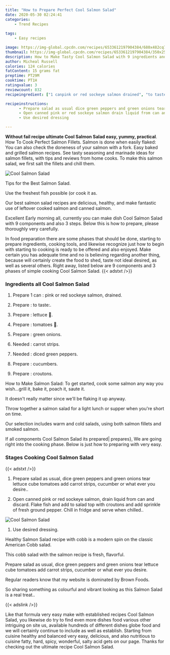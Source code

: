 ```yaml
---
title: "How to Prepare Perfect Cool Salmon Salad"
date: 2020-05-30 02:24:41
categories:
    - Trend Recipes
    
tags:
    - Easy recipes

image: https://img-global.cpcdn.com/recipes/6533612197904384/680x482cq70/cool-salmon-salad-recipe-main-photo.jpg
thumbnail: https://img-global.cpcdn.com/recipes/6533612197904384/350x250cq70/cool-salmon-salad-recipe-main-photo.jpg
description: How to Make Tasty Cool Salmon Salad with 9 ingredients and 3 stages of easy cooking.
author: Micheal Russell
calories: 124 calories
fatContent: 15 grams fat
preptime: PT29M
cooktime: PT1H
ratingvalue: 3
reviewcount: 832
recipeingredient: ["1 canpink or red sockeye salmon drained", "to taste", "lettuce ", "tomatoes ", "green onions", "carrot strips", "diced green peppers", "cucumbers", "croutons"]

recipeinstructions: 
      - Prepare salad as usual dice green peppers and green onions tear lettuce cube tomatoes add carrot strips cucumber or what ever you desire 
      - Open canned pink or red sockeye salmon drain liquid from can and discard Flake fish and add to salad top with croutons and add sprinkle of fresh ground pepper Chill in fridge and serve when chilled 
      - Use desired dressing

---
```




**Without fail recipe ultimate Cool Salmon Salad easy, yummy, practical**. How To Cook Perfect Salmon Fillets. Salmon is done when easily flaked: You can also check the doneness of your salmon with a fork. Easy baked and grilled salmon recipes. See tasty seasoning and marinade ideas for salmon fillets, with tips and reviews from home cooks. To make this salmon salad, we first salt the fillets and chill them.


![Cool Salmon Salad](https://img-global.cpcdn.com/recipes/6533612197904384/680x482cq70/cool-salmon-salad-recipe-main-photo.jpg "Cool Salmon Salad")



Tips for the Best Salmon Salad.

Use the freshest fish possible (or cook it as.

Our best salmon salad recipes are delicious, healthy, and make fantastic use of leftover cooked salmon and canned salmon.


Excellent Early morning all, currently you can make dish Cool Salmon Salad with 9 components and also 3 steps. Below this is how to prepare, please thoroughly very carefully.

In food preparation there are some phases that should be done, starting to prepare ingredients, cooking tools, and likewise recognize just how to begin with starting to cooking is ready to be offered and also enjoyed. Make certain you has adequate time and no is believing regarding another thing, because will certainly create the food to shed, taste not ideal desired, as well as several others. Right away, listed below are 9 components and 3 phases of simple cooking Cool Salmon Salad.
{{< adstxt />}}

### Ingredients all Cool Salmon Salad


1. Prepare 1 can : pink or red sockeye salmon, drained.

1. Prepare  : to taste:.

1. Prepare  : lettuce 🥬.

1. Prepare  : tomatoes 🍅.

1. Prepare  : green onions.

1. Needed  : carrot strips.

1. Needed  : diced green peppers.

1. Prepare  : cucumbers.

1. Prepare  : croutons.


How to Make Salmon Salad: To get started, cook some salmon any way you wish…grill it, bake it, poach it, saute it.

It doesn&#39;t really matter since we&#39;ll be flaking it up anyway.

Throw together a salmon salad for a light lunch or supper when you&#39;re short on time.

Our selection includes warm and cold salads, using both salmon fillets and smoked salmon.


If all components Cool Salmon Salad its prepared| prepares}, We are going right into the cooking phase. Below is just how to preparing with very easy.

### Stages Cooking Cool Salmon Salad

{{< adstxt />}}


1. Prepare salad as usual, dice green peppers and green onions tear lettuce cube tomatoes add carrot strips, cucumber or what ever you desire..



1. Open canned pink or red sockeye salmon, drain liquid from can and discard. Flake fish and add to salad top with croutons and add sprinkle of fresh ground pepper. Chill in fridge and serve when chilled..



![Cool Salmon Salad](https://img-global.cpcdn.com/steps/5d8aca2abf4e2e60/160x128cq70/cool-salmon-salad-recipe-step-2-photo.jpg" "Cool Salmon Salad")



1. Use desired dressing.




Healthy Salmon Salad recipe with cobb is a modern spin on the classic American Cobb salad.

This cobb salad with the salmon recipe is fresh, flavorful.

Prepare salad as usual, dice green peppers and green onions tear lettuce cube tomatoes add carrot strips, cucumber or what ever you desire.

Regular readers know that my website is dominated by Brown Foods.

So sharing something as colourful and vibrant looking as this Salmon Salad is a real treat..


{{< adslink />}}

Like that formula very easy make with established recipes Cool Salmon Salad, you likewise do try to find even more dishes food various other intriguing on site us, available hundreds of different dishes globe food and we will certainly continue to include as well as establish. Starting from cuisine healthy and balanced very easy, delicious, and also nutritious to cuisine fatty, hard, spicy, wonderful, salty acid gets on our page. Thanks for checking out the ultimate recipe Cool Salmon Salad.
